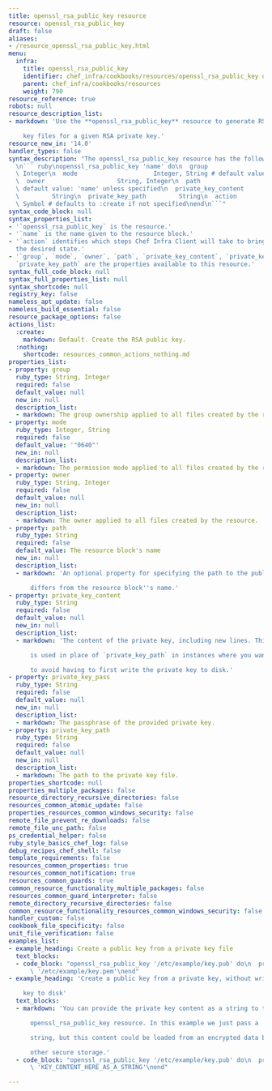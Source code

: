 ```yaml
---
title: openssl_rsa_public_key resource
resource: openssl_rsa_public_key
draft: false
aliases:
- /resource_openssl_rsa_public_key.html
menu:
  infra:
    title: openssl_rsa_public_key
    identifier: chef_infra/cookbooks/resources/openssl_rsa_public_key openssl_rsa_public_key
    parent: chef_infra/cookbooks/resources
    weight: 790
resource_reference: true
robots: null
resource_description_list:
- markdown: 'Use the **openssl_rsa_public_key** resource to generate RSA public

    key files for a given RSA private key.'
resource_new_in: '14.0'
handler_types: false
syntax_description: "The openssl_rsa_public_key resource has the following syntax:\n\
  \n``` ruby\nopenssl_rsa_public_key 'name' do\n  group                    String,\
  \ Integer\n  mode                     Integer, String # default value: \"0640\"\n\
  \  owner                    String, Integer\n  path                     String #\
  \ default value: 'name' unless specified\n  private_key_content      String\n  private_key_pass\
  \         String\n  private_key_path         String\n  action                  \
  \ Symbol # defaults to :create if not specified\nend\n```"
syntax_code_block: null
syntax_properties_list:
- '`openssl_rsa_public_key` is the resource.'
- '`name` is the name given to the resource block.'
- '`action` identifies which steps Chef Infra Client will take to bring the node into
  the desired state.'
- '`group`, `mode`, `owner`, `path`, `private_key_content`, `private_key_pass`, and
  `private_key_path` are the properties available to this resource.'
syntax_full_code_block: null
syntax_full_properties_list: null
syntax_shortcode: null
registry_key: false
nameless_apt_update: false
nameless_build_essential: false
resource_package_options: false
actions_list:
  :create:
    markdown: Default. Create the RSA public key.
  :nothing:
    shortcode: resources_common_actions_nothing.md
properties_list:
- property: group
  ruby_type: String, Integer
  required: false
  default_value: null
  new_in: null
  description_list:
  - markdown: The group ownership applied to all files created by the resource.
- property: mode
  ruby_type: Integer, String
  required: false
  default_value: '"0640"'
  new_in: null
  description_list:
  - markdown: The permission mode applied to all files created by the resource.
- property: owner
  ruby_type: String, Integer
  required: false
  default_value: null
  new_in: null
  description_list:
  - markdown: The owner applied to all files created by the resource.
- property: path
  ruby_type: String
  required: false
  default_value: The resource block's name
  new_in: null
  description_list:
  - markdown: 'An optional property for specifying the path to the public key if it

      differs from the resource block''s name.'
- property: private_key_content
  ruby_type: String
  required: false
  default_value: null
  new_in: null
  description_list:
  - markdown: 'The content of the private key, including new lines. This property

      is used in place of `private_key_path` in instances where you want

      to avoid having to first write the private key to disk.'
- property: private_key_pass
  ruby_type: String
  required: false
  default_value: null
  new_in: null
  description_list:
  - markdown: The passphrase of the provided private key.
- property: private_key_path
  ruby_type: String
  required: false
  default_value: null
  new_in: null
  description_list:
  - markdown: The path to the private key file.
properties_shortcode: null
properties_multiple_packages: false
resource_directory_recursive_directories: false
resources_common_atomic_update: false
properties_resources_common_windows_security: false
remote_file_prevent_re_downloads: false
remote_file_unc_path: false
ps_credential_helper: false
ruby_style_basics_chef_log: false
debug_recipes_chef_shell: false
template_requirements: false
resources_common_properties: true
resources_common_notification: true
resources_common_guards: true
common_resource_functionality_multiple_packages: false
resources_common_guard_interpreter: false
remote_directory_recursive_directories: false
common_resource_functionality_resources_common_windows_security: false
handler_custom: false
cookbook_file_specificity: false
unit_file_verification: false
examples_list:
- example_heading: Create a public key from a private key file
  text_blocks:
  - code_block: "openssl_rsa_public_key '/etc/example/key.pub' do\n  private_key_path\
      \ '/etc/example/key.pem'\nend"
- example_heading: 'Create a public key from a private key, without writing the private

    key to disk'
  text_blocks:
  - markdown: 'You can provide the private key content as a string to the

      openssl_rsa_public_key resource. In this example we just pass a

      string, but this content could be loaded from an encrypted data bag or

      other secure storage.'
  - code_block: "openssl_rsa_public_key '/etc/example/key.pub' do\n  private_key_content\
      \ 'KEY_CONTENT_HERE_AS_A_STRING'\nend"

---
```


